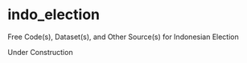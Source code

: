 # indo_election
 Free Code(s), Dataset(s), and Other Source(s) for Indonesian Election



Under Construction